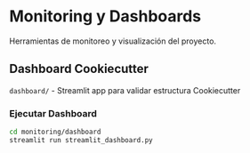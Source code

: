 # Monitoring y Dashboards

Herramientas de monitoreo y visualización del proyecto.

## Dashboard Cookiecutter
`dashboard/` - Streamlit app para validar estructura Cookiecutter

### Ejecutar Dashboard
```bash
cd monitoring/dashboard
streamlit run streamlit_dashboard.py
```
